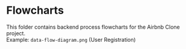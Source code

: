 # Flowcharts

This folder contains backend process flowcharts for the Airbnb Clone project.  
Example: `data-flow-diagram.png` (User Registration)
